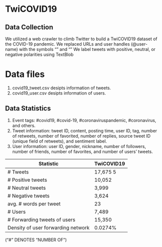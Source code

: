 # TwiCOVID19

## Data Collection
We utilized a web crawler to climb Twitter to build a TwiCOVID19 dataset of the COVID-19 pandemic.
We replaced URLs and user handles (@user-name) with the symbols “<url>” and “<user>”
We label tweets with positive, neutral, or negative polarities using TextBlob

# Data files
1) covid19_tweet.csv desipts information of tweets.
2) covid19_user.csv desipts information of users.

## Data Statistics
1) Event tags: #covid19, #covid-19, #coronaviruspandemic, #coronavirus, and others.
2) Tweet information: tweet ID, content, posting time, user ID, tag, number of retweets, number of favorited, number of replies, source tweet ID (unique field of retweets), and sentiment label.
3) User information: user ID, gender, nickname, number of followers, number of friends, number of favorites, and number of users’ tweets.


Statistic | TwiCOVID19
---- | -----
\# Tweets | 17,675 5
\# Positive tweets | 10,052
\# Neutral tweets | 3,999
\# Negative tweets | 3,624
avg. \# words per tweet | 23
\# Users | 7,489
\# Forwarding tweets of users | 15,350
Density of user forwarding network | 0.0274%

(“#” DENOTES “NUMBER OF”)
